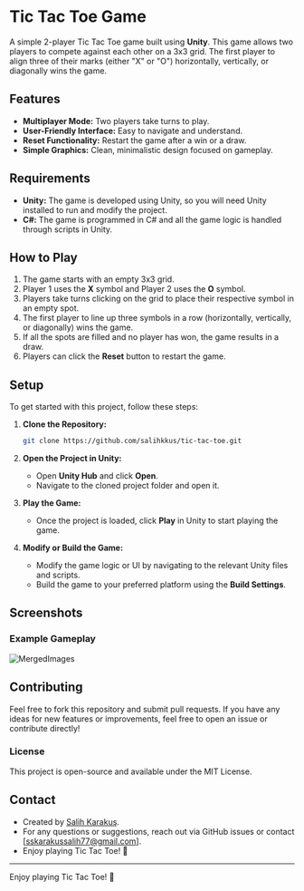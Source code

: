 # Tic Tac Toe Game

A simple 2-player Tic Tac Toe game built using **Unity**. This game allows two players to compete against each other on a 3x3 grid. The first player to align three of their marks (either "X" or "O") horizontally, vertically, or diagonally wins the game.

## Features
- **Multiplayer Mode:** Two players take turns to play.
- **User-Friendly Interface:** Easy to navigate and understand.
- **Reset Functionality:** Restart the game after a win or a draw.
- **Simple Graphics:** Clean, minimalistic design focused on gameplay.

## Requirements
- **Unity:** The game is developed using Unity, so you will need Unity installed to run and modify the project.
- **C#:** The game is programmed in C# and all the game logic is handled through scripts in Unity.

## How to Play
1. The game starts with an empty 3x3 grid.
2. Player 1 uses the **X** symbol and Player 2 uses the **O** symbol.
3. Players take turns clicking on the grid to place their respective symbol in an empty spot.
4. The first player to line up three symbols in a row (horizontally, vertically, or diagonally) wins the game.
5. If all the spots are filled and no player has won, the game results in a draw.
6. Players can click the **Reset** button to restart the game.

## Setup
To get started with this project, follow these steps:

1. **Clone the Repository:**

   ```bash
   git clone https://github.com/salihkkus/tic-tac-toe.git
   ```

2. **Open the Project in Unity:**
   - Open **Unity Hub** and click **Open**.
   - Navigate to the cloned project folder and open it.

3. **Play the Game:**
   - Once the project is loaded, click **Play** in Unity to start playing the game.
   
4. **Modify or Build the Game:**
   - Modify the game logic or UI by navigating to the relevant Unity files and scripts.
   - Build the game to your preferred platform using the **Build Settings**.

## Screenshots

### Example Gameplay

![MergedImages](https://github.com/user-attachments/assets/8b888348-bd4d-4f59-b6c7-07bceca804c0)



## Contributing

Feel free to fork this repository and submit pull requests. If you have any ideas for new features or improvements, feel free to open an issue or contribute directly!

### License
This project is open-source and available under the MIT License.

## Contact

- Created by [Salih Karakuş](https://github.com/salihkkus).
- For any questions or suggestions, reach out via GitHub issues or contact [sskarakussalih77@gmail.com].
- Enjoy playing Tic Tac Toe! 🚀

---

Enjoy playing Tic Tac Toe! 🚀
```
